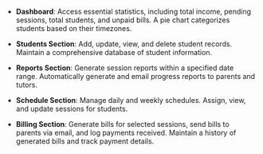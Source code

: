 - **Dashboard**: Access essential statistics, including total income, pending sessions, total students, and unpaid bills. A pie chart categorizes students based on their timezones.

- **Students Section**: Add, update, view, and delete student records. Maintain a comprehensive database of student information.

- **Reports Section**: Generate session reports within a specified date range. Automatically generate and email progress reports to parents and tutors.

- **Schedule Section**: Manage daily and weekly schedules. Assign, view, and update sessions for students.

- **Billing Section**: Generate bills for selected sessions, send bills to parents via email, and log payments received. Maintain a history of generated bills and track payment details.


